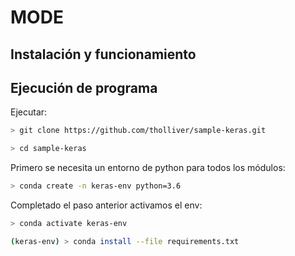 # MODE  
## Instalación y funcionamiento  

## Ejecución de programa 

Ejecutar:

```bash 
> git clone https://github.com/tholliver/sample-keras.git
```

```bash 
> cd sample-keras
```

Primero se necesita un entorno de python para todos los módulos:
``` bash
> conda create -n keras-env python=3.6
```

Completado el paso anterior activamos el env:

```bash
> conda activate keras-env
```
```bash 
(keras-env) > conda install --file requirements.txt
```






